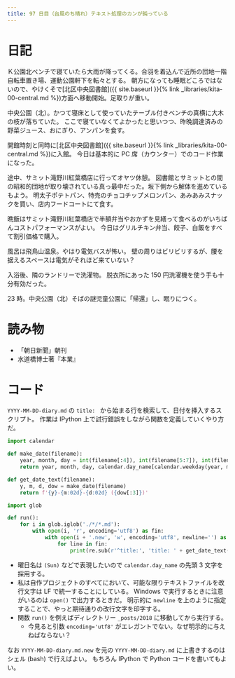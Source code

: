 ```yaml
---
title: 97 日目（台風のち晴れ）テキスト処理のカンが鈍っている
---
```


# 日記

Ｋ公園北ベンチで寝ていたら大雨が降ってくる。合羽を着込んで近所の団地一階自転車置き場、運動公園軒下を転々とする。
朝方になっても睡眠どころではないので、やけくそで[北区中央図書館]({{ site.baseurl }}{% link _libraries/kita-00-central.md %})方面へ移動開始。足取りが重い。

中央公園（北）。かつて寝床として使っていたテーブル付きベンチの真横に大木の枝が落ちていた。
ここで寝ていなくてよかったと思いつつ、昨晩調達済みの野菜ジュース、おにぎり、アンパンを食す。

開館時刻と同時に[北区中央図書館]({{ site.baseurl }}{% link _libraries/kita-00-central.md %})に入館。
今日は基本的に PC 席（カウンター）でのコード作業になった。

途中、サミット滝野川紅葉橋店に行ってオヤツ休憩。
図書館とサミットとの間の昭和的団地が取り壊されている真っ最中だった。坂下側から解体を進めているもよう。
明太子ポテトパン、特売のチョコチップメロンパン、あみあみスナックを買い、店内フードコートにて食す。

晩飯はサミット滝野川紅葉橋店で半額弁当やおかずを見繕って食べるのがいちばんコストパフォーマンスがよい。
今日はグリルチキン弁当、餃子、白飯をすべて割引価格で購入。

風呂は飛鳥山温泉。やはり電気バスが怖い。
壁の周りはビリビリするが、腰を据えるスペースは電気がそれほど来ていない？

入浴後、隣のランドリーで洗濯物。
脱衣所にあった 150 円洗濯機を使う手も十分有効だった。

23 時。中央公園（北）そばの謎児童公園に「帰還」し、眠りにつく。

# 読み物

* 「朝日新聞」朝刊
* 水道橋博士著『本業』

# コード

`YYYY-MM-DD-diary.md` の `title: ` から始まる行を検索して、日付を挿入するスクリプト。
作業は IPython 上で試行錯誤をしながら関数を定義していくやり方だ。

```python
import calendar

def make_date(filename):
    year, month, day = int(filename[:4]), int(filename[5:7]), int(filename[8:10])
    return year, month, day, calendar.day_name[calendar.weekday(year, month, day)]

def get_date_text(filename):
    y, m, d, dow = make_date(filename)
    return f'{y}-{m:02d}-{d:02d} ({dow[:3]})'

import glob

def run():
    for i in glob.iglob('./*/*.md'):
        with open(i, 'r', encoding='utf8') as fin:
            with open(i + '.new', 'w', encoding='utf8', newline='') as fout:
                for line in fin:
                    print(re.sub(r'^title:', 'title: ' + get_date_text(i), line), end='', file=fout)

```

* 曜日名は `(Sun)` などで表現したいので `calendar.day_name` の先頭 3 文字を採用する。
* 私は自作プロジェクトのすべてにおいて、可能な限りテキストファイルを改行文字は LF で統一することにしている。
  Windows で実行するときに注意がいるのは `open()` で出力するときだ。
  明示的に `newline` を上のように指定することで、やっと期待通りの改行文字を印字する。
* 関数 `run()` を例えばディレクトリー `_posts/2018` に移動してから実行する。
  * 今見ると引数 `encoding='utf8'` がエレガントでない。なぜ明示的に与えねばならない？

なお `YYYY-MM-DD-diary.md.new` を元の `YYYY-MM-DD-diary.md` に上書きするのはシェル (bash) で行えばよい。
もちろん IPython で Python コードを書いてもよい。
